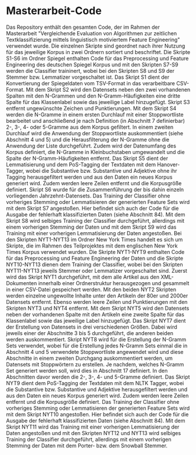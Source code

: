 # Masterarbeit-Code
Das Repository enthält den gesamten Code, der im Rahmen der Masterarbeit "Vergleichende Evaluation von Algorithmen zur zeitlichen Textklassifizierung mittels linguistisch motiviertem Feature Engineering" verwendet wurde. Die einzelnen Skripte sind geordnet nach ihrer Nutzung für das jeweilige Korpus in zwei Ordnern sortiert und beschriftet.
Die Skripte S1-S6 im Ordner Spiegel enthalten Code für das Preprocessing und Feature Engineering des deutschen Spiegel Korpus und mit den Skripten S7-S9 werden die Classifier traininert, wobei bei den Skripten S8 und S9 der Stemmer bzw. Lemmatizer vorgeschaltet ist. 
Das Skript S1 dient der Konvertierung der Spiegeldaten vom TSV-Format in das verarbeitbare CSV-Format. Mit dem Skript S2 wird den Datensets neben den zwei vorhandenen Spalten mit den N-Grammen und den N-Gramm-Häufigkeiten eine dritte Spalte für das Klassenlabel sowie das jeweilige Label hinzugefügt. Skript S3 entfernt ungewünschte Zeichen und Punktierungen. Mit dem Skript S4 werden die N-Gramme in einem ersten Durchlauf mit einer Stoppwortliste bearbeitet und anschließend je nach Definition (in Abschnitt 7 definierbar) 2-, 3-, 4- oder 5-Gramme aus dem Korpus gefiltert. In einem zweiten Durchlauf wird die Anwendung der Stoppwortliste auskommentiert (siehe Abschnitt 4 und 5) und die Herausfilterung der N-Gramme ohne die Anwendung der Liste durchgeführt. Zudem wird der Datenumfang des Korpus definiert, die N-Gramme in Kleinbuchstaben umgewandelt und die Spalte der N-Gramm-Häufigkeiten entfernt. Das Skript S5 dient der Lemmatisierung und dem PoS-Tagging der Textdaten mit dem Hanover-Tagger, wobei die Substantive bzw. Substantive und Adjektive ohne ihr Tagging herausgefiltert werden und aus den Daten ein neues Korpus generiert wird. Zudem werden leere Zeilen entfernt und die Korpusgröße definiert. Skript S6 wurde für die Zusammenführung der bis dahin einzeln vorliegenden Jahrzehnt-Datensets. Das Training der Classifier ohne vorheriges Stemming oder Lemmatisieren der generierten Feature Sets wird mit dem Skript S7 angestoßen. Hier befindet sich auch der Code für die Ausgabe der fehlerhaft klassifizierten Daten (siehe Abschnitt 84). Mit dem Skript S8 wird selbiges Training der Classifier durchgeführt, allerdings mit einem vorherigen Stemming der Daten und mit dem Skript S9 wird das Training mit einer vorherigen Lemmatisierung der Daten angestoßen.
Bei den Skripten NYT1-NYT13 im Ordner New York Times handelt es sich um Skripte, die im Rahmen des Teilprojektes mit dem englischen New York Times Korpus verwendet wurden. Die Skripte NYT1-NYT9 enthalten Code für das Preprocessing und Feature Engineering der Daten und die Skripte NYT10-NYT13 dienen dem Training der Classifier, wobei bei den Skripten NYT11-NYT13 jeweils Stemmer oder Lemmatizer vorgeschaltet sind. 
Zuerst wird das Skript NYT1 durchgeführt, mit dem alle Artikel aus den XML-Dokumenten innerhalb einer Ordnerstruktur herausgezogen und gesammelt in einer CSV-Datei gespeichert werden. Mit den beiden NYT2 Skripten werden einzelne ungewollte Inhalte unter den Artikeln der 80er und 2000er Datensets entfernt. Ebenso werden leere Zeilen und Punktierungen mit den Skripten NYT3 und NYT4 entfernt. Mit dem Skript NYT5 wird den Datensets neben der vorhandenen Spalte mit den Artikeln eine zweite Spalte für das Klassenlabel sowie das jeweilige Label hinzugefügt. Das Skript NYT7 dient der Erstellung von Datensets in drei verschiedenen Größen. Dabei wird jeweils einer der Abschnitte 3 bis 5 durchgeführt, die anderen beiden werden auskommentiert. Skript NYT8 wird für die Erstellung der N-Gramm Sets verwendet, wobei für die Erstellung jedes N-Gramm Sets einmal die in Abschnitt 4 und 5 verwendete Stoppwortliste angewendet wird und diese Abschnitte in einem zweiten Durchgang auskommentiert werden, um Datensets mit Stoppwörtern zu erstellen. Je nachdem, welches N-Gramm Set generiert werden soll, wird dies in Abschnitt 17 definiert. In den Abschnitten davor werden die 2-, 3-, 4- und 5-Gramme definiert. Das Skript NYT9 dient dem PoS-Tagging der Textdaten mit dem NLTK Tagger, wobei die Substantive bzw. Substantive und Adjektive herausgefiltert werden und aus den Daten ein neues Korpus generiert wird. Zudem werden leere Zeilen entfernt und die Korpusgröße definiert. Das Training der Classifier ohne vorheriges Stemming oder Lemmatisieren der generierten Feature Sets wird mit dem Skript NYT10 angestoßen. Hier befindet sich auch der Code für die Ausgabe der fehlerhaft klassifizierten Daten (siehe Abschnitt 84). Mit dem Skript NYT11 wird das Training mit einer vorherigen Lemmatisierung der Daten angestoßen und mit den Skripten NYT12 und NYT13 wird selbiges Training der Classifier durchgeführt, allerdings mit einem vorherigen Stemming der Daten mit dem Porter- bzw. dem Snowball Stemmer.

